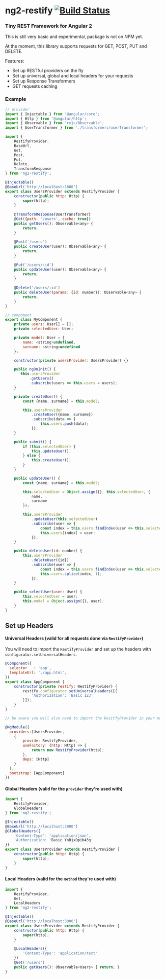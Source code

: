 # ng2-restify [![Build Status](https://travis-ci.org/Gbuomprisco/ng2-restify.svg?branch=master)](https://travis-ci.org/Gbuomprisco/ng2-restify)

### Tiny REST Framework for Angular 2

This is still very basic and experimental, package is not on NPM yet.

At the moment, this library supports requests for GET, POST, PUT and DELETE.

Features:
- Set up RESTful providers on the fly
- Set up universal, global and local headers for your requests
- Set up Response Transformers
- GET requests caching

### Example

```javascript
// provider
import { Injectable } from '@angular/core';
import { Http } from '@angular/http';
import { Observable } from 'rxjs/Observable';
import { UserTransformer } from './transformers/userTransformer';

import {
    RestifyProvider,
    BaseUrl,
    Get,
    Post,
    Put,
    Delete,
    TransformResponse
} from 'ng2-restify';

@Injectable()
@BaseUrl('http://localhost:3000')
export class UsersProvider extends RestifyProvider {
    constructor(public http: Http) {
        super(http);
    }
    
    @TransformResponse(UserTransformer)
    @Get({path: '/users', cache: true})
    public getUsers(): Observable<any> {
        return;
    }
    
    @Post('/users')
    public createUser(user): Observable<any> {
        return;
    }
    
    @Put('/users/:id')
    public updateUser(user): Observable<any> {
        return;
    }
    
    @Delete('/users/:id')
    public deleteUser(params: {id: number}): Observable<any> {
        return;
    }
}

// component
export class MyComponent {
    private users: User[] = [];
    private selectedUser: User;

    private model: User = {
        name: <string>undefined,
        surname: <string>undefined
    };

    constructor(private usersProvider: UsersProvider) {}

    public ngOnInit() {
       this.usersProvider
           .getUsers()
           .subscribe(users => this.users = users);
    }

    private createUser() {
        const {name, surname} = this.model;

        this.usersProvider
            .createUser({name, surname})
            .subscribe(data => {
                this.users.push(data);
            });
    }

    public submit() {
        if (this.selectedUser) {
            this.updateUser();
        } else {
            this.createUser();
        }
    }

    public updateUser() {
        const {name, surname} = this.model;

        this.selectedUser = Object.assign({}, this.selectedUser, {
            name,
            surname
        });

        this.usersProvider
            .updateUser(this.selectedUser)
            .subscribe(user => {
                const index = this.users.findIndex(user => this.selectedUser.id === user.id);
                this.users[index] = user;
            });
    }

    public deleteUser(id: number) {
        this.usersProvider
            .deleteUser({id})
            .subscribe(user => {
                const index = this.users.findIndex(user => this.selectedUser.id === user.id);
                this.users.splice(index, 1);
            });
    }

    public selectUser(user: User) {
        this.selectedUser = user;
        this.model = Object.assign({}, user);
    }
}
```

## Set up Headers

#### Universal Headers (valid for all requests done via `RestifyProvider`)

You will need to import the `RestifyProvider` and set up the headers with `configurator.setUniversalHeaders`.

```javascript
@Component({
  selector   : 'app',
  templateUrl: './app.html',
})
export class AppComponent {
    constructor(private restify: RestifyProvider) {
        restify.configurator.setUniversalHeaders([{
            'Authorization': 'Basic 123'
        }]);
    }
}

// be aware you will also need to import the ResitfyProvider in your module

@NgModule({
  providers:[UsersProvider,
    {
        provide: RestifyProvider,
        useFactory: (http: Http) => {
            return new RestifyProvider(http);
        },
        deps: [Http]
    }
  ],
  bootstrap: [AppComponent]
})
```

#### Global Headers (valid for the `provider` they're used with)

```javascript
import {
    RestifyProvider,
    GlobalHeaders
} from 'ng2-restify';

@Injectable()
@BaseUrl('http://localhost:3000')
@GlobalHeaders({
    'Content-Type': 'application/json',
    'Authorization: 'Basic YnBjxDpib43q'
})
export class UsersProvider extends RestifyProvider {
    constructor(public http: Http) {
        super(http);
    }
}
```

#### Local Headers (valid for the `method` they're used with)

```javascript
import {
    RestifyProvider,
    Get,
    LocalHeaders
} from 'ng2-restify';

@Injectable()
@BaseUrl('http://localhost:3000')
export class UsersProvider extends RestifyProvider {
    constructor(public http: Http) {
        super(http);
    }
    
    @LocalHeaders({
        'Content-Type': 'application/text'
    })
    @Get('/users')
    public getUsers(): Observable<Users> { return; }
}  
```